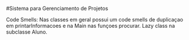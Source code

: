 #Sistema para Gerenciamento de Projetos

Code Smells:
 Nas classes em geral possui um code smells de duplicaçao em printarInformacoes e na Main nas funçoes procurar.
 Lazy class na subclasse Aluno.
